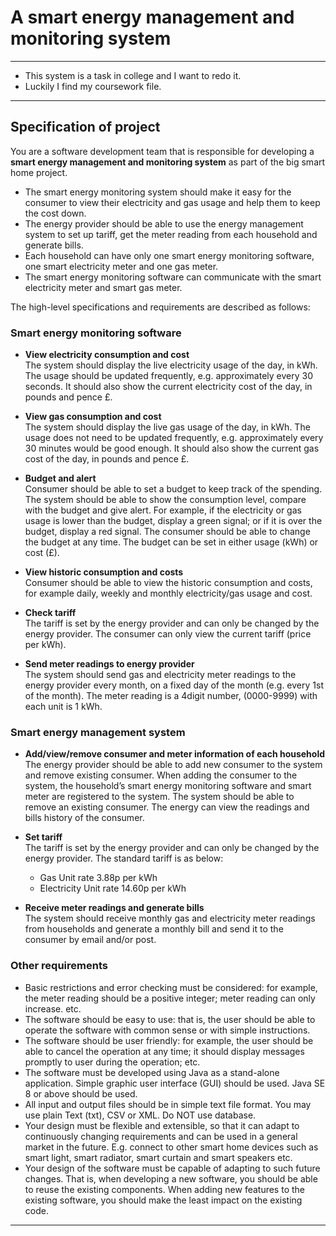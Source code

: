 # A smart energy management and monitoring system
----
* This system is a task in college and  I  want to redo it.
* Luckily I find my coursework file.
----
## Specification of project

You are a software development team that is responsible for developing a **smart energy management and monitoring system** as part of the big smart home project.
 * The smart energy monitoring system should make it easy for the consumer to view their electricity and gas usage and help them to keep the cost down.
 * The energy provider should be able to use the energy management system to set up tariff, get the meter reading from each household and generate bills.
 * Each household can have only one smart energy monitoring software, one smart electricity meter and one gas meter.
 * The smart energy monitoring software can communicate with the smart electricity meter and smart gas meter.

The high-level specifications and requirements are described as follows:

### Smart energy monitoring software

* **View electricity consumption and cost**  
The system should display the live electricity usage of the day, in kWh. The usage should be updated frequently, e.g. approximately every 30 seconds. It should also show the current electricity cost of the day, in pounds and pence £.                       
 
* **View gas consumption and cost**  
The system should display the live gas usage of the day, in kWh. The usage does not need to be updated frequently, e.g. approximately every 30 minutes would be good enough. It should also show the current gas cost of the day, in pounds and pence £. 
 
* **Budget and alert**  
Consumer should be able to set a budget to keep track of the spending. The system should be able to show the consumption level, compare with the budget and give alert. For example, if the electricity or gas usage is lower than the budget, display a green signal; or if it is over the budget, display a red signal. The consumer should be able to change the budget at any time. The budget can be set in either usage (kWh) or cost (£).   

* **View historic consumption and costs**  
Consumer should be able to view the historic consumption and costs, for example daily, weekly and monthly electricity/gas usage and cost. 
 
* **Check tariff**  
The tariff is set by the energy provider and can only be changed by the energy provider. The consumer can only view the current tariff (price per kWh).  
 
* **Send meter readings to energy provider**  
The system should send gas and electricity meter readings to the energy provider every month, on a fixed day of the month (e.g. every 1st of the month). The meter reading is a 4digit number, (0000-9999) with each unit is 1 kWh. 
 
### Smart energy management system 
 
* **Add/view/remove consumer and meter information of each household**  
The energy provider should be able to add new consumer to the system and remove existing consumer. When adding the consumer to the system, the household’s smart energy monitoring software and smart meter are registered to the system. The system should be able to remove an existing consumer. The energy can view the readings and bills history of the consumer. 
 
* **Set tariff**  
The tariff is set by the energy provider and can only be changed by the energy provider. The standard tariff is as below: 
    * Gas Unit rate 3.88p per kWh
    * Electricity Unit rate 14.60p per kWh 
 
* **Receive meter readings and generate bills**  
The system should receive monthly gas and electricity meter readings from households and generate a monthly bill and send it to the consumer by email and/or post. 

### Other requirements 
 
* Basic restrictions and error checking must be considered: for example, the meter reading should be a positive integer; meter reading can only increase. etc.
* The software should be easy to use: that is, the user should be able to operate the software with common sense or with simple instructions.
* The software should be user friendly: for example, the user should be able to cancel the operation at any time; it should display messages promptly to user during the operation; etc.
* The software must be developed using Java as a stand-alone application. Simple graphic user interface (GUI) should be used. Java SE 8 or above should be used.
* All input and output files should be in simple text file format. You may use plain Text (txt), CSV or XML. Do NOT use database.
* Your design must be flexible and extensible, so that it can adapt to continuously changing requirements and can be used in a general market in the future. E.g. connect to other smart home devices such as smart light, smart radiator, smart curtain and smart speakers etc. 
* Your design of the software must be capable of adapting to such future changes. That is, when developing a new software, you should be able to reuse the existing components. When adding new features to the existing software, you should make the least impact on the existing code.  

----
